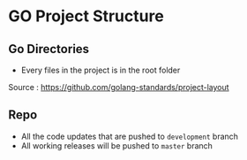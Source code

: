 # GO Project Structure

## Go Directories

* Every files in the project is in the root folder

Source : https://github.com/golang-standards/project-layout

## Repo

* All the code updates that are pushed to <code>development</code> branch
* All working releases will be pushed to <code>master</code> branch
